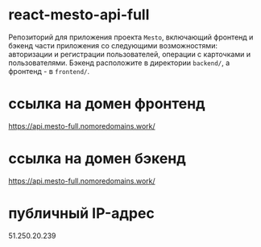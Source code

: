 # react-mesto-api-full
Репозиторий для приложения проекта `Mesto`, включающий фронтенд и бэкенд части приложения со следующими возможностями: авторизации и регистрации пользователей, операции с карточками и пользователями. Бэкенд расположите в директории `backend/`, а фронтенд - в `frontend/`. 
  
# ссылка на домен фронтенд

https://api.mesto-full.nomoredomains.work/

# ссылка на домен бэкенд

https://api.mesto-full.nomoredomains.work/

# публичный IP-адрес
51.250.20.239
